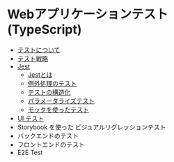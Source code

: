 # Webアプリケーションテスト(TypeScript)

- [テストについて](docs/about-the-test.md)
- [テスト戦略](docs/test-strategy.md)
- [Jest](docs/jest/index.md)
   - [Jestとは](docs/Jest/about-Jest.md)
   - [例外処理のテスト](docs/Jest/exception-handling-test.md)
   - [テストの構造化](docs/Jest/structuring-tests.md)
   - [パラメータライズテスト](docs/Jest/parameterized-tests.md)
   - [モックを使ったテスト](docs/Jest/testing-with-mocks.md)
- [UI テスト](docs/ui-test.md)
- Storybook を使った ビジュアルリグレッションテスト
- バックエンドのテスト
- フロントエンドのテスト
- E2E Test

